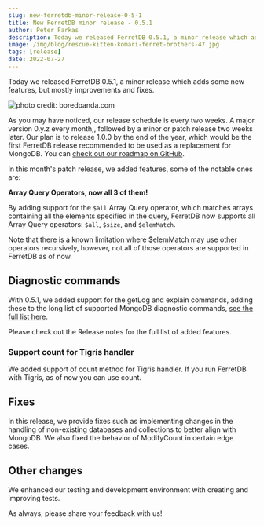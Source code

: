 ```yaml
---
slug: new-ferretdb-minor-release-0-5-1
title: New FerretDB minor release - 0.5.1
author: Peter Farkas
description: Today we released FerretDB 0.5.1, a minor release which adds some new features, but mostly improvements and fixes.
image: /img/blog/rescue-kitten-komari-ferret-brothers-47.jpg
tags: [release]
date: 2022-07-27
---
```


Today we released FerretDB 0.5.1, a minor release which adds some new features, but mostly improvements and fixes.

![photo credit: boredpanda.com](/img/blog/rescue-kitten-komari-ferret-brothers-47.jpg)

<!--truncate-->

As you may have noticed, our release schedule is every two weeks.
A major version 0.y.z every month,, followed by a minor or patch release two weeks later.
Our plan is to release 1.0.0 by the end of the year, which would be the first FerretDB release recommended to be used as a replacement for MongoDB.
You can [check out our roadmap on GitHub](http://www.github.com/orgs/FerretDB/projects/2).

In this month's patch release, we added features, some of the notable ones are:

**Array Query Operators, now all 3 of them!**

By adding support for the `$all` Array Query operator, which matches arrays containing all the elements specified in the query, FerretDB now supports all Array Query operators: `$all`, `$size`, and `$elemMatch`.

Note that there is a known limitation where $elemMatch may use other operators recursively, however, not all of those operators are supported in FerretDB as of now.

## Diagnostic commands

With 0.5.1, we added support for the getLog and explain commands, adding these to the long list of supported MongoDB diagnostic commands, [see the full list here](https://github.com/FerretDB/FerretDB/issues/228).

Please check out the Release notes for the full list of added features.

### Support count for Tigris handler

We added support of count method for Tigris handler.
If you run FerretDB with Tigris, as of now you can use count.

## Fixes

In this release, we provide fixes such as implementing changes in the handling of non-existing databases and collections to better align with MongoDB.
We also fixed the behavior of ModifyCount in certain edge cases.

## Other changes

We enhanced our testing and development environment with creating and improving tests.

As always, please share your feedback with us!
